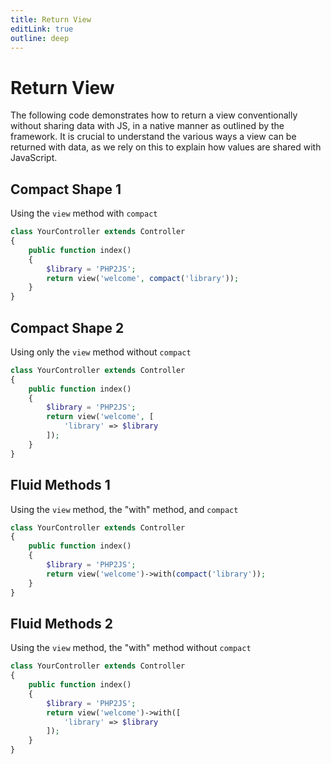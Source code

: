 ```yaml
---
title: Return View
editLink: true
outline: deep
---
```


# Return View

The following code demonstrates how to return a view conventionally without sharing data with JS, in a native manner as outlined by the framework. It is crucial to understand the various ways a view can be returned with data, as we rely on this to explain how values are shared with JavaScript.

## Compact Shape 1
Using the `view` method with `compact`

```php
class YourController extends Controller
{
	public function index()
	{
		$library = 'PHP2JS';
		return view('welcome', compact('library'));
	}
}
```

## Compact Shape 2
Using only the `view` method without `compact`

```php
class YourController extends Controller
{
	public function index()
	{
		$library = 'PHP2JS';
		return view('welcome', [
			'library' => $library
		]);
	}
}
```

## Fluid Methods 1
Using the `view` method, the "with" method, and `compact`

```php
class YourController extends Controller
{
	public function index()
	{
		$library = 'PHP2JS';
		return view('welcome')->with(compact('library'));
	}
}
```

## Fluid Methods 2
Using the `view` method, the "with" method without `compact`

```php
class YourController extends Controller
{
	public function index()
	{
		$library = 'PHP2JS';
		return view('welcome')->with([
			'library' => $library
		]);
	}
}
```